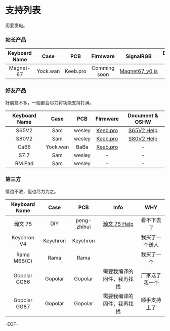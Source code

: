 # 支持列表

用爱发电。

### 站长产品

| Keyboard Name |   Case   |   PCB    |   Firmware   |                                   SignalRGB                                    |          Document & OSHW           |
| :-----------: | :------: | :------: | :----------: | :----------------------------------------------------------------------------: | :--------------------------------: |
|   Magnet-67   | Yock.wan | Keeb.pro | Comming soon | [Magnet67_v0.js](/SignalRGB/KeebPro_magnet67/KeebPro_SignalRGB_Magnet67_v0.js) | [Magnet-67 Help](/kb/Magnet-67.md) |

### 好友产品

好朋友不多，一般都会尽力将功能支持打满。

| Keyboard Name |   Case   |  PCB   |                       Firmware                        |      Document & OSHW       |
| :-----------: | :------: | :----: | :---------------------------------------------------: | :------------------------: |
|     S65V2     |   Sam    | wesley | [Keeb.pro](https://github.com/KeebProStudio/firmware) | [S65V2 Help](/kb/s65v2.md) |
|     S80V2     |   Sam    | wesley | [Keeb.pro](https://github.com/KeebProStudio/firmware) | [S80V2 Help](/kb/s80v2.md) |
|     Ca66      | Yock.wan |  BaBa  | [Keeb.pro](https://github.com/KeebProStudio/firmware) |             -              |
|     S7.7      |   Sam    | wesley |                           -                           |             -              |
|    RM.Pad     |   Sam    | wesley |                           -                           |             -              |

### 第三方

情谊不浓，但也尽力为之。

| Keyboard Name |   Case   |     PCB     |                Info                 |      WHY       |
| :-----------: | :------: | :---------: | :---------------------------------: | :------------: |
|    瀚文 75    |   DIY    | peng-zhihui | [瀚文 75 Help](/kb/HelloWorld75.md) |   看不下去了   |
|  Keychron V4  | Keychron |  Keychron   |                                     | 我买了一个送人 |
|  Rama M6B(C)  |   Rama   |    Rama     |                                     |   我买了一个   |
| Gopolar GG86  | Gopolar  |   Gopolar   |     需要我编译的固件，我再找找      | 厂家送了我一个 |
| Gopolar GG87  | Gopolar  |   Gopolar   |     需要我编译的固件，我再找找      |  顺手支持上了  |

-EOF-
